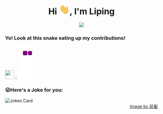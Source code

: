 <div align="center">
<h1 align="center">Hi <img width="35" src="https://github.com/1999AZZAR/1999AZZAR/blob/main/resources/img/waving.gif">, I'm Liping</h1>
</div>

 <div align="center"><img src="https://image.myanimelist.net/ui/0YNGMBN7CXMEk-P9BspU4WlXmBe_SGHSnNvwDnnlOFXgoK141ZQMZGqHOwW4COUaA-H7pn7b82XhWJ6H9RN-JR2r3Ga0y_Dm6qoNuOy4HQ_5pyojYSBxN_X8qJc9uVFAVlTXjzR6-iPXyJGc-YQoGztwdaIpDG-mFRbYMwZlW_Q" height="200" /></div>

<!--
**PingZi818/PingZi818** is a ✨ _special_ ✨ repository because its `README.md` (this file) appears on your GitHub profile.
Here are some ideas to get you started:

- 🔭 I’m currently working on ...
- 🌱 I’m currently learning ...
- 👯 I’m looking to collaborate on ...
- 🤔 I’m looking for help with ...
- 💬 Ask me about ...
- 📫 How to reach me: ...
- 😄 Pronouns: ...
- ⚡ Fun fact: ...
-->

### Yo! Look at this snake eating up my contributions! 
<img src= "https://c.tenor.com/BczFoyx41WoAAAAj/swallowed-the-mighty-ones.gif" width= "30" height= "30">  :
![snake gif](https://github.com/AvidCoder101/AvidCoder101/blob/output/github-contribution-grid-snake.gif)

### 😜Here's a Joke for you:

<img src="https://readme-jokes.vercel.app/api" alt="Jokes Card" />
<div align="right">
  <a href="https://www.pixiv.net/en/users/35069640">Image by 前髪</a>
</div>
